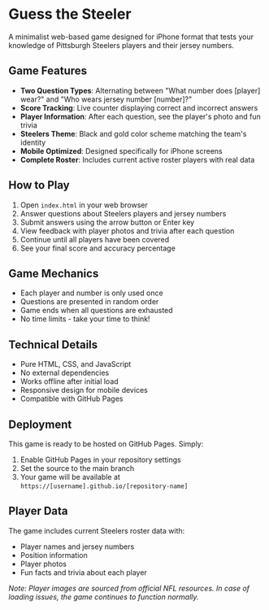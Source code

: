# Guess the Steeler

A minimalist web-based game designed for iPhone format that tests your knowledge of Pittsburgh Steelers players and their jersey numbers.

## Game Features

- **Two Question Types**: Alternating between "What number does [player] wear?" and "Who wears jersey number [number]?"
- **Score Tracking**: Live counter displaying correct and incorrect answers
- **Player Information**: After each question, see the player's photo and fun trivia
- **Steelers Theme**: Black and gold color scheme matching the team's identity
- **Mobile Optimized**: Designed specifically for iPhone screens
- **Complete Roster**: Includes current active roster players with real data

## How to Play

1. Open `index.html` in your web browser
2. Answer questions about Steelers players and jersey numbers
3. Submit answers using the arrow button or Enter key
4. View feedback with player photos and trivia after each question
5. Continue until all players have been covered
6. See your final score and accuracy percentage

## Game Mechanics

- Each player and number is only used once
- Questions are presented in random order
- Game ends when all questions are exhausted
- No time limits - take your time to think!

## Technical Details

- Pure HTML, CSS, and JavaScript
- No external dependencies
- Works offline after initial load
- Responsive design for mobile devices
- Compatible with GitHub Pages

## Deployment

This game is ready to be hosted on GitHub Pages. Simply:

1. Enable GitHub Pages in your repository settings
2. Set the source to the main branch
3. Your game will be available at `https://[username].github.io/[repository-name]`

## Player Data

The game includes current Steelers roster data with:
- Player names and jersey numbers
- Position information
- Player photos
- Fun facts and trivia about each player

*Note: Player images are sourced from official NFL resources. In case of loading issues, the game continues to function normally.*
